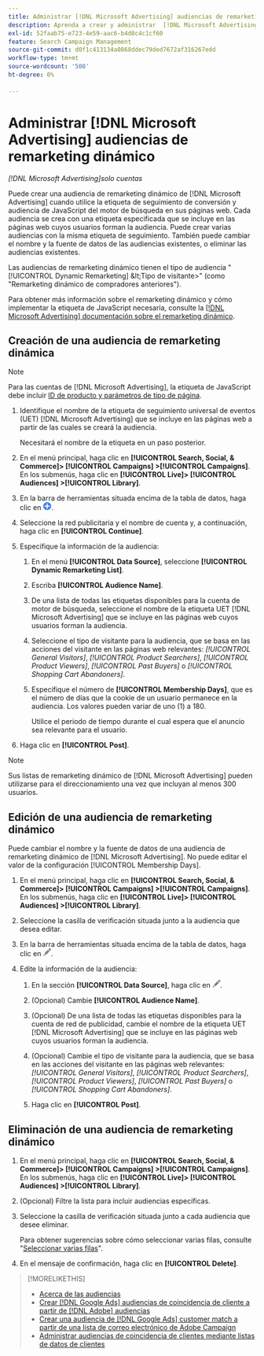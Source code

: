 ```yaml
---
title: Administrar [!DNL Microsoft Advertising] audiencias de remarketing dinámico
description: Aprenda a crear y administrar  [!DNL Microsoft Advertising] audiencias de remarketing dinámico.
exl-id: 52faab75-e723-4e59-aac6-b4d0c4c1cf60
feature: Search Campaign Management
source-git-commit: d0f1c413134a0868ddec79ded7672af316267edd
workflow-type: tm+mt
source-wordcount: '508'
ht-degree: 0%

---
```


# Administrar [!DNL Microsoft Advertising] audiencias de remarketing dinámico

*[!DNL Microsoft Advertising]solo cuentas*

Puede crear una audiencia de remarketing dinámico de [!DNL Microsoft Advertising] cuando utilice la etiqueta de seguimiento de conversión y audiencia de JavaScript del motor de búsqueda en sus páginas web. Cada audiencia se crea con una etiqueta especificada que se incluye en las páginas web cuyos usuarios forman la audiencia. Puede crear varias audiencias con la misma etiqueta de seguimiento. También puede cambiar el nombre y la fuente de datos de las audiencias existentes, o eliminar las audiencias existentes.

Las audiencias de remarketing dinámico tienen el tipo de audiencia &quot;[!UICONTROL Dynamic Remarketing] \&lt;Tipo de visitante\>&quot; (como &quot;Remarketing dinámico de compradores anteriores&quot;).

Para obtener más información sobre el remarketing dinámico y cómo implementar la etiqueta de JavaScript necesaria, consulte la [[!DNL Microsoft Advertising] documentación sobre el remarketing dinámico](https://help.ads.microsoft.com/#apex/ads/en/56910).

## Creación de una audiencia de remarketing dinámica

>[!NOTE]
>
>Para las cuentas de [!DNL Microsoft Advertising], la etiqueta de JavaScript debe incluir [ID de producto y parámetros de tipo de página](https://help.ads.microsoft.com/#apex/ads/en/56910/1/#exp85).

1. Identifique el nombre de la etiqueta de seguimiento universal de eventos (UET) [!DNL Microsoft Advertising] que se incluye en las páginas web a partir de las cuales se creará la audiencia.

   Necesitará el nombre de la etiqueta en un paso posterior.

1. En el menú principal, haga clic en **[!UICONTROL Search, Social, & Commerce]> [!UICONTROL Campaigns] >[!UICONTROL Campaigns]**. En los submenús, haga clic en **[!UICONTROL Live]> [!UICONTROL Audiences] >[!UICONTROL Library]**.

1. En la barra de herramientas situada encima de la tabla de datos, haga clic en ![Crear](/help/search-social-commerce/assets/add.png "Crear").

1. Seleccione la red publicitaria y el nombre de cuenta y, a continuación, haga clic en **[!UICONTROL Continue]**.

1. Especifique la información de la audiencia:

   1. En el menú **[!UICONTROL Data Source]**, seleccione **[!UICONTROL Dynamic Remarketing List]**.

   1. Escriba **[!UICONTROL Audience Name]**.

   1. De una lista de todas las etiquetas disponibles para la cuenta de motor de búsqueda, seleccione el nombre de la etiqueta UET [!DNL Microsoft Advertising] que se incluye en las páginas web cuyos usuarios forman la audiencia.

   1. Seleccione el tipo de visitante para la audiencia, que se basa en las acciones del visitante en las páginas web relevantes: *[!UICONTROL General Visitors]*, *[!UICONTROL Product Searchers]*, *[!UICONTROL Product Viewers]*, *[!UICONTROL Past Buyers]* o *[!UICONTROL Shopping Cart Abandoners]*.

   1. Especifique el número de **[!UICONTROL Membership Days]**, que es el número de días que la cookie de un usuario permanece en la audiencia. Los valores pueden variar de uno (1) a 180.

      Utilice el periodo de tiempo durante el cual espera que el anuncio sea relevante para el usuario.

1. Haga clic en **[!UICONTROL Post]**.

>[!NOTE]
>
>Sus listas de remarketing dinámico de [!DNL Microsoft Advertising] pueden utilizarse para el direccionamiento una vez que incluyan al menos 300 usuarios.

## Edición de una audiencia de remarketing dinámico

Puede cambiar el nombre y la fuente de datos de una audiencia de remarketing dinámico de [!DNL Microsoft Advertising]. No puede editar el valor de la configuración [!UICONTROL Membership Days].

1. En el menú principal, haga clic en **[!UICONTROL Search, Social, & Commerce]> [!UICONTROL Campaigns] >[!UICONTROL Campaigns]**. En los submenús, haga clic en **[!UICONTROL Live]> [!UICONTROL Audiences] >[!UICONTROL Library]**.

1. Seleccione la casilla de verificación situada junto a la audiencia que desea editar.

1. En la barra de herramientas situada encima de la tabla de datos, haga clic en ![Editar](/help/search-social-commerce/assets/edit.png "Editar").

1. Edite la información de la audiencia:

   1. En la sección **[!UICONTROL Data Source]**, haga clic en ![Editar](/help/search-social-commerce/assets/edit.png "Editar").

   1. (Opcional) Cambie **[!UICONTROL Audience Name]**.

   1. (Opcional) De una lista de todas las etiquetas disponibles para la cuenta de red de publicidad, cambie el nombre de la etiqueta UET [!DNL Microsoft Advertising] que se incluye en las páginas web cuyos usuarios forman la audiencia.

   1. (Opcional) Cambie el tipo de visitante para la audiencia, que se basa en las acciones del visitante en las páginas web relevantes: *[!UICONTROL General Visitors]*, *[!UICONTROL Product Searchers]*, *[!UICONTROL Product Viewers]*, *[!UICONTROL Past Buyers]* o *[!UICONTROL Shopping Cart Abandoners]*.

   1. Haga clic en **[!UICONTROL Post]**.

## Eliminación de una audiencia de remarketing dinámico

1. En el menú principal, haga clic en **[!UICONTROL Search, Social, & Commerce]> [!UICONTROL Campaigns] >[!UICONTROL Campaigns]**. En los submenús, haga clic en **[!UICONTROL Live]> [!UICONTROL Audiences] >[!UICONTROL Library]**.

1. (Opcional) Filtre la lista para incluir audiencias específicas.

1. Seleccione la casilla de verificación situada junto a cada audiencia que desee eliminar.

   Para obtener sugerencias sobre cómo seleccionar varias filas, consulte &quot;[Seleccionar varias filas](/help/search-social-commerce/common-tasks/navigation-editing-selection/multiple-rows-select.md)&quot;.

1. En el mensaje de confirmación, haga clic en **[!UICONTROL Delete]**.

>[!MORELIKETHIS]
>
>* [Acerca de las audiencias](audience-about.md)
>* [Crear [!DNL Google Ads] audiencias de coincidencia de cliente a partir de [!DNL Adobe] audiencias](google-audience-from-adobe-audience.md)
>* [Crear una audiencia de  [!DNL Google Ads] customer match a partir de una lista de correo electrónico de Adobe Campaign](google-audience-from-campaign-email-list.md)
>* [Administrar audiencias de coincidencia de clientes mediante listas de datos de clientes](audience-from-customer-data-list.md)
